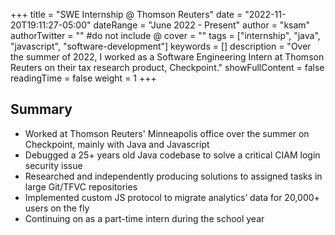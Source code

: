 +++
title = "SWE Internship @ Thomson Reuters"
date = "2022-11-20T19:11:27-05:00"
dateRange = "June 2022 - Present"
author = "ksam"
authorTwitter = "" #do not include @
cover = ""
tags = ["internship", "java", "javascript", "software-development"]
keywords = []
description = "Over the summer of 2022, I worked as a Software Engineering Intern at Thomson Reuters on their tax research product, Checkpoint."
showFullContent = false
readingTime = false
weight = 1
+++

## Summary

- Worked at Thomson Reuters' Minneapolis office over the summer on Checkpoint, mainly with Java and Javascript
- Debugged a 25+ years old Java codebase to solve a critical CIAM login security issue
- Researched and independently producing solutions to assigned tasks in large Git/TFVC repositories
- Implemented custom JS protocol to migrate analytics’ data for 20,000+ users on the fly
- Continuing on as a part-time intern during the school year
